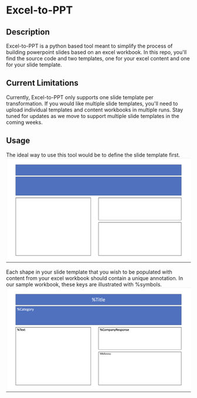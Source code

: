 # Excel-to-PPT

## Description
Excel-to-PPT is a python based tool meant to simplify the process of building powerpoint slides based on an excel workbook. In this repo, you'll find the source code and two templates, one for your excel content and one for your slide template.

## Current Limitations
Currently, Excel-to-PPT only supports one slide template per transformation. If you would like multiple slide templates, you'll need to upload individual templates and content workbooks in multiple runs. Stay tuned for updates as we move to support multiple slide templates in the coming weeks.

## Usage
The ideal way to use this tool would be to define the slide template first.
![Screenshot of the base template without annotations](/assets/ShapeTemplate.png)

Each shape in your slide template that you wish to be populated with content from your excel workbook should contain a unique annotation. In our sample workbook, these keys are illustrated with %symbols.
![Screenshot of the base template with annotations](/assets/ShapeAnnotations.png)



